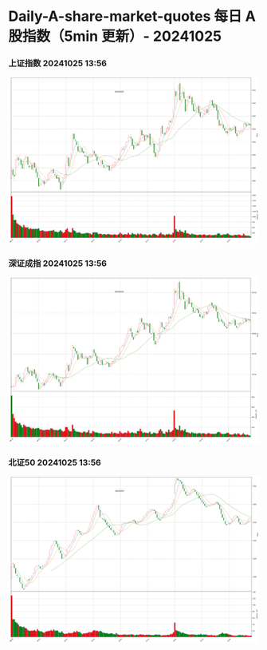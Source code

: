 
# Daily-A-share-market-quotes 每日 A 股指数（5min 更新）- 20241025

### 上证指数 20241025 13:56
![](./fig/2024/10/20241025-sh000001.png)

### 深证成指 20241025 13:56
![](./fig/2024/10/20241025-sz399001.png)

### 北证50 20241025 13:56
![](./fig/2024/10/20241025-bj899050.png)
